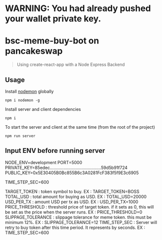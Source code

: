 # WARNING: You had already pushed your wallet private key. 
# bsc-meme-buy-bot on pancakeswap

> Using create-react-app with a Node Express Backend

## Usage

Install [nodemon](https://github.com/remy/nodemon) globally

```
npm i nodemon -g
```

Install server and client dependencies

```
npm i

```

To start the server and client at the same time (from the root of the project)

```
npm run server
```
## Input ENV before running server
NODE_ENV=development
PORT=5000
PRIVATE_KEY=85edec..........................................59d5b91f724
PUBLIC_KEY=0x5E30405B0Bc855B6c3A0281FcF383f5f9E3c6905




TIME_STEP_SEC=600

TARGET_TOKEN          : token symbol to buy.   EX : TARGET_TOKEN=BOSS
TOTAL_USD             : total amount for buying as USD. EX : TOTAL_USD=20000
USD_PER_TX            : amount USD per tx as USD. EX : USD_PER_TX=1000
PRICE_THRESHOLD       : threshold price of target token. if it sets as 0, this will be set as the price when the server runs. EX : PRICE_THRESHOLD=0
SLIPPAGE_TOLERANCE    : slippage tolerance for meme token. this must be minimum 12%. EX : SLIPPAGE_TOLERANCE=12
TIME_STEP_SEC         : Server will retry to buy token after this time period. It represents by seconds. EX : TIME_STEP_SEC=600
